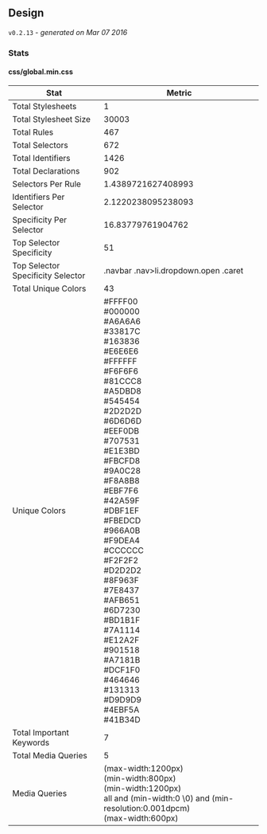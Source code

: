## Design
`v0.2.13` - *generated on Mar 07 2016*
### Stats
#### css/global.min.css
|Stat|Metric|
|---|---|
|Total Stylesheets|1|
|Total Stylesheet Size|30003|
|Total Rules|467|
|Total Selectors|672|
|Total Identifiers|1426|
|Total Declarations|902|
|Selectors Per Rule|1.4389721627408993|
|Identifiers Per Selector|2.1220238095238093|
|Specificity Per Selector|16.83779761904762|
|Top Selector Specificity|51|
|Top Selector Specificity Selector|.navbar .nav>li.dropdown.open .caret|
|Total Unique Colors|43|
|Unique Colors|#FFFF00<br/>#000000<br/>#A6A6A6<br/>#33817C<br/>#163836<br/>#E6E6E6<br/>#FFFFFF<br/>#F6F6F6<br/>#81CCC8<br/>#A5DBD8<br/>#545454<br/>#2D2D2D<br/>#6D6D6D<br/>#EEF0DB<br/>#707531<br/>#E1E3BD<br/>#FBCFD8<br/>#9A0C28<br/>#F8A8B8<br/>#EBF7F6<br/>#42A59F<br/>#DBF1EF<br/>#FBEDCD<br/>#966A0B<br/>#F9DEA4<br/>#CCCCCC<br/>#F2F2F2<br/>#D2D2D2<br/>#8F963F<br/>#7E8437<br/>#AFB651<br/>#6D7230<br/>#BD1B1F<br/>#7A1114<br/>#E12A2F<br/>#901518<br/>#A7181B<br/>#DCF1F0<br/>#464646<br/>#131313<br/>#D9D9D9<br/>#4EBF5A<br/>#41B34D|
|Total Important Keywords|7|
|Total Media Queries|5|
|Media Queries|(max-width:1200px)<br/>(min-width:800px)<br/>(min-width:1200px)<br/>all and (min-width:0 \0) and (min-resolution:0.001dpcm)<br/>(max-width:600px)|
